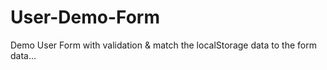 # User-Demo-Form
Demo User Form with validation &amp; match the localStorage data to the form data...
